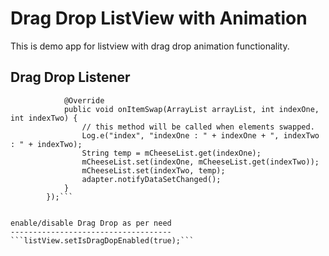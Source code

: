 Drag Drop ListView with Animation
=================================

This is demo app for listview with drag drop animation functionality.

Drag Drop Listener
------------------
```listView.setOnItemDragDropListListener(new OnItemDragDropListListener() {
            @Override
            public void onItemSwap(ArrayList arrayList, int indexOne, int indexTwo) {
                // this method will be called when elements swapped.
                Log.e("index", "indexOne : " + indexOne + ", indexTwo : " + indexTwo);
                String temp = mCheeseList.get(indexOne);
                mCheeseList.set(indexOne, mCheeseList.get(indexTwo));
                mCheeseList.set(indexTwo, temp);
                adapter.notifyDataSetChanged();
            }
        });```


enable/disable Drag Drop as per need
------------------------------------
```listView.setIsDragDopEnabled(true);```